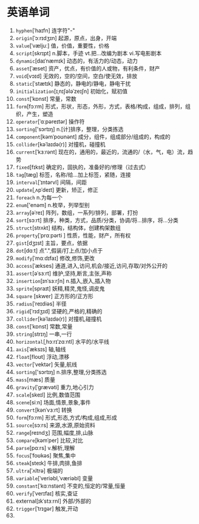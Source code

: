 # 英语单词

1. `hyphen`[ˈhaɪfn]   连字符"-"
2. `origin`[ˈɔːrɪdʒɪn]   起源，原点，出身，开端
3. `value`[ˈvæljuː]   值，价值，重要性，价格
4. `script`[skrɪpt]   n.脚本，手迹  vt.把...改编为剧本  vi.写电影剧本
5. `dynamic`[daɪˈnæmɪk]   动态的，有活力的/动态，动力
6. `asset`[ˈæset]  资产，优点，有价值的人或物，有利条件，财产
7. `void`[vɔɪd]  无效的，空的/空间，空白/使无效，排放
8. `static`[ˈstætɪk]   静态的，静电的/静电，静电干扰
9. `initialization`[ɪˌnɪʃələˈzeɪʃn]   初始化，赋初值
10. `const`[ˈkɒnst]   常量，常数
11. `form`[fɔːrm]   形式，形状，形态，外形，方式，表格/构成，组成，排列，组织，产生，塑造
12. `operator`[ˈɑːpəreɪtər]   操作符
13. `sorting`['sɔrtɪŋ]   n.[计]排序，整理，分类拣选
14. `component`[kəmˈpoʊnənt]  成分，组件，组成部分/组成的，构成的
15. `collider`[kəˈlaɪdə(r)]   对撞机，碰撞机
16. `current`[ˈkɜːrənt]   现在的，通用的，最近的，流通的/（水，气，电）流，趋势
17. `fixed`[fɪkst]   确定的，固执的，准备好的/修理（过去式）
18. `tag`[tæɡ]   标签，名称/给...加上标签，紧随，连接
19. `interval`[ˈɪntərvl]   间隔，间距
20. `update`[ˌʌpˈdeɪt]   更新，矫正，修正
21. `foreach`  n.为每一个
22. `enum`['enəm]   n.枚举，列举型别
23. `array`[əˈreɪ]   阵列，数组，一系列/排列，部署，打扮
24. `sort`[sɔːrt]   排序，种类，方式，品质/分类，协调/将...排序，将...分类
25. `struct`[strʌkt]   结构，结构体，创建构架数组
26. `property`[ˈprɑːpərti ] 性质，性能，财产，所有权
27. `gist`[dʒɪst]   主旨，要点，依据
28. `dot`[dɑːt] 点".",假装/打上点/加小点于
29. `modify`[ˈmɑːdɪfaɪ]   修改,修饰,更改
30. `access`[ˈækses]   通道,进入,访问,机会/接近,访问,存取/对外公开的
31. `assert`[əˈsɜːrt]   维护,坚持,断言,主张,声称
32. `insertion`[ɪnˈsɜːrʃn]   n.插入,嵌入,插入物
33. `sprite`[spraɪt]   妖精,精灵,鬼怪,调皮鬼
34. `square` [skwer]   正方形的/正方形
35. `radius`[ˈreɪdiəs]   半径
36. `rigid`[ˈrɪdʒɪd]   坚硬的,严格的,精确的
37. `collider`[kəˈlaɪdə(r)]   对撞机,碰撞机
38. `const`[ˈkɒnst]   常数,常量
39. `string`[strɪŋ]   一串,一行
40. `horizontal`[ˌhɔːrɪˈzɑːntl]   水平的/水平线
41. `axis`[ˈæksɪs]   轴,轴线
42. `float`[floʊt]   浮动,漂移
43. `vector`[ˈvektər]   矢量,航线
44. `sorting`['sɔrtɪŋ]   n.排序,整理,分类拣选
45. `mass`[mæs]   质量
46. `gravity`[ˈɡrævəti]   重力,地心引力
47. `scale`[skeɪl]   比例,数值范围
48. `scene`[siːn]   场面,情景,景象,事件
49. `convert`[kənˈvɜːrt]  转换
50. `form`[fɔːrm]   形式,形态,方式/构成,组成,形成
51. `source`[sɔːrs] 来源,水源,原始资料
52. `range`[reɪndʒ]   范围,幅度,排,山脉
53. `compare`[kəmˈper]   比较,对比
54. `parse`[pɑːrs]   v.解析,理解
55. `focus`[ˈfoʊkəs]   聚焦,集中
56. `steak`[steɪk]   牛排,肉排,鱼排
57. `ultra`[ˈʌltrə]   极端的
58. `variable`[ˈveriəbl,ˈværiəbl]   变量
59. `constant`[ˈkɑːnstənt]   不变的,恒定的/常量,恒量
60. `verify`[ˈverɪfaɪ]   核实,查证
61. external[ɪkˈstɜːrnl]    外部/外部的
62. `trigger`[ˈtrɪɡər]  触发,开动
63. 


